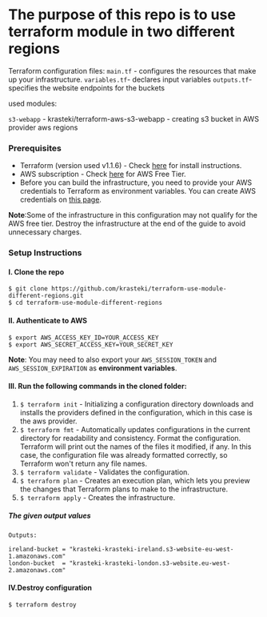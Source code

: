 # The purpose of this repo is to use terraform module in two different regions

Terraform configuration files:
`main.tf` - configures the resources that make up your infrastructure.
`variables.tf`- declares input variables 
`outputs.tf`- specifies the website endpoints for the buckets

used modules:

`s3-webapp` - krasteki/terraform-aws-s3-webapp - creating s3 bucket in AWS
provider aws regions

### Prerequisites

- Terraform (version used v1.1.6) - Check [here](https://learn.hashicorp.com/tutorials/terraform/install-cli) for install instructions.
- AWS subscription - Check [here](https://aws.amazon.com/free/?all-free-tier.sort-by=item.additionalFields.SortRank&all-free-tier.sort-order=asc&awsf.Free%20Tier%20Types=*all&awsf.Free%20Tier%20Categories=*all) for AWS Free Tier.
- Before you can build the infrastructure, you need to provide your AWS credentials to Terraform as environment variables. You can create AWS credentials on [this page](https://console.aws.amazon.com/iam/home?#security_credential).

**Note**:Some of the infrastructure in this configuration may not qualify for the AWS free tier. Destroy the infrastructure at the end of the guide to avoid unnecessary charges.

### Setup Instructions


#### I. Clone the repo

```
$ git clone https://github.com/krasteki/terraform-use-module-different-regions.git
$ cd terraform-use-module-different-regions
```

#### II. Authenticate to AWS

```
$ export AWS_ACCESS_KEY_ID=YOUR_ACCESS_KEY
$ export AWS_SECRET_ACCESS_KEY=YOUR_SECRET_KEY
```

**Note**: You may need to also export your `AWS_SESSION_TOKEN` and `AWS_SESSION_EXPIRATION` as **environment variables**.

#### III. Run the following commands in the cloned folder:

1. `$ terraform init` - Initializing a configuration directory downloads and installs the providers defined in the configuration, which in this case is the aws provider.
2. `$ terraform fmt` - Automatically updates configurations in the current directory for readability and consistency. Format the configuration. Terraform will print out the names of the files it modified, if any. In this case, the configuration file was already formatted correctly, so Terraform won't return any file names.
3. `$ terraform validate` - Validates the configuration.
4. `$ terraform plan` - Creates an execution plan, which lets you preview the changes that Terraform plans to make to the infrastructure.
5. `$ terraform apply` - Creates the infrastructure.

##### The given output values 
```
Outputs:

ireland-bucket = "krasteki-krasteki-ireland.s3-website-eu-west-1.amazonaws.com"
london-bucket  = "krasteki-krasteki-london.s3-website.eu-west-2.amazonaws.com"
```

#### IV.Destroy configuration

`$ terraform destroy`